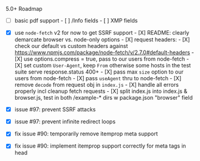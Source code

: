 5.0+ Roadmap

- [ ] basic pdf support
      - [ ] /Info fields
      - [ ] XMP fields

- [X] use `node-fetch` v2 for now to get SSRF support
      - [X] README: clearly demarcate browser vs. node-only options
      - [X] request headers:
            - [X] check our default vs custom headers against
            https://www.npmjs.com/package/node-fetch/v/2.7.0#default-headers
            - [X] use options.compress = true, pass to our users from node-fetch
            - [X] set custom `User-Agent`, keep `From` otherwise some hosts in the test suite serve response.status 400+
      - [X] pass max `size` option to our users from node-fetch
      - [X] pass `useAgent` thru to node-fetch
      - [X] remove `decode` from request obj in `index.js`
      - [X] handle all errors properly incl cleanup fetch requests
      - [X] split index.js into index.js & browser.js, test in both /example-* dirs w package.json "browser" field

- [X] issue #97: prevent SSRF attacks
- [X] issue #97: prevent infinite redirect loops
- [X] fix issue #90: temporarily remove itemprop meta support
- [X] fix issue #90: implement itemprop support correctly for meta tags in head


